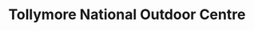 ---
title: "Tollymore National Outdoor Centre"
address: "Bryansford Village, Newcastle, Co. Down BT33 0PT"
tel: "02843 443246"
county: "Down"
category: "Sailing"
type: "Content"
lat: "054.2299970000"
lng: "-005.9322200000"
---